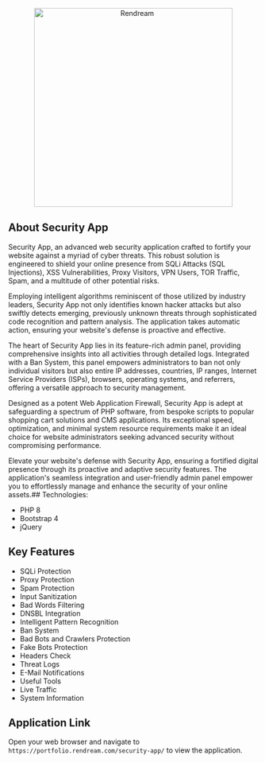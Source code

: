 <p align="center"><a href="https://rendream.com" target="_blank"><img src="https://portfolio.rendream.com/logo-lg.png" width="400" alt="Rendream"></a></p>

## About Security App
Security App, an advanced web security application crafted to fortify your website against a myriad of cyber threats. This robust solution is engineered to shield your online presence from SQLi Attacks (SQL Injections), XSS Vulnerabilities, Proxy Visitors, VPN Users, TOR Traffic, Spam, and a multitude of other potential risks.

Employing intelligent algorithms reminiscent of those utilized by industry leaders, Security App not only identifies known hacker attacks but also swiftly detects emerging, previously unknown threats through sophisticated code recognition and pattern analysis. The application takes automatic action, ensuring your website's defense is proactive and effective.

The heart of Security App lies in its feature-rich admin panel, providing comprehensive insights into all activities through detailed logs. Integrated with a Ban System, this panel empowers administrators to ban not only individual visitors but also entire IP addresses, countries, IP ranges, Internet Service Providers (ISPs), browsers, operating systems, and referrers, offering a versatile approach to security management.

Designed as a potent Web Application Firewall, Security App is adept at safeguarding a spectrum of PHP software, from bespoke scripts to popular shopping cart solutions and CMS applications. Its exceptional speed, optimization, and minimal system resource requirements make it an ideal choice for website administrators seeking advanced security without compromising performance.

Elevate your website's defense with Security App, ensuring a fortified digital presence through its proactive and adaptive security features. The application's seamless integration and user-friendly admin panel empower you to effortlessly manage and enhance the security of your online assets.## Technologies:

 - PHP 8
 - Bootstrap 4
 - jQuery

## Key Features

   - SQLi Protection
   - Proxy Protection
   - Spam Protection
   - Input Sanitization
   - Bad Words Filtering
   - DNSBL Integration
   - Intelligent Pattern Recognition
   - Ban System
   - Bad Bots and Crawlers Protection
   - Fake Bots Protection
   - Headers Check
   - Threat Logs
   - E-Mail Notifications
   - Useful Tools
   - Live Traffic
   - System Information


## Application Link
Open your web browser and navigate to `https://portfolio.rendream.com/security-app/` to view the application.

